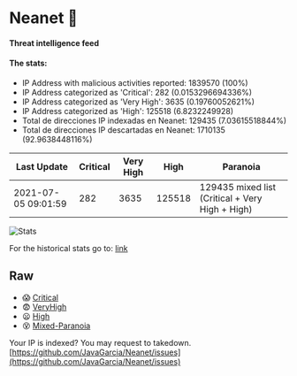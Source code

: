 # Neanet :hocho:
#### Threat intelligence feed
#### The stats:

- IP Address with malicious activities reported: 1839570 (100%)
- IP Address categorized as 'Critical':  282 (0.0153296694336%)
- IP Address categorized as 'Very High':  3635 (0.19760052621%)
- IP Address categorized as 'High':  125518 (6.8232249928)
- Total de direcciones IP indexadas en Neanet:  129435 (7.03615518844%)
- Total de direcciones IP descartadas en Neanet:  1710135 (92.9638448116%)

| Last Update | Critical | Very High | High | Paranoia |
| --- | --- | --- | --- | --- |
| 2021-07-05 09:01:59 | 282 | 3635 | 125518 | 129435 mixed list (Critical + Very High + High)|

![Stats](https://docs.google.com/spreadsheets/d/e/2PACX-1vSnaNMIXVabIpDJjufMlzH7poXnshF3mgd8Is1g9ytUEzVsP5my4Trn8f-xkoLLQ38xpL3HtmUexLo6/pubchart?oid=501124687&format=image)

For the historical stats go to: [link](/stats.csv)
## Raw
- :scream: [Critical](https://raw.githubusercontent.com/JavaGarcia/Neanet/master/blacklists/neanet_critical.txt)
- :fearful: [VeryHigh](https://raw.githubusercontent.com/JavaGarcia/Neanet/master/blacklists/neanet_veryHigh.txtt)
- :frowning: [High](https://raw.githubusercontent.com/JavaGarcia/Neanet/master/blacklists/neanet_high.txt)
- :dizzy_face: [Mixed-Paranoia](https://raw.githubusercontent.com/JavaGarcia/Neanet/master/blacklists/neanet_all.txt)


Your IP is indexed? You may request to takedown. [https://github.com/JavaGarcia/Neanet/issues](https://github.com/JavaGarcia/Neanet/issues)








































































































































































































































































































































































































































































































































































































































































































































































































































































































































































































































































































































































































































































































































































































































































































































































































































































































































































































































































































































































































































































































































































































































































































































































































































































































































































































































































































































































































































































































































































































































































































































































































































































































































































































































































































































































































































































































































































































































































































































































































































































































































































































































































































































































































































































































































































































































































































































































































































































































































































































































































































































































































































































































































































































































































































































































































































































































































































































































































































































































































































































































































































































































































































































































































































































































































































































































































































































































































































































































































































































































































































































































































































































































































































































































































































































































































